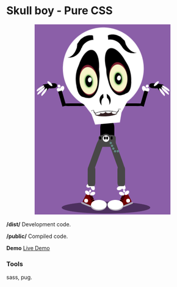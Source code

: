 # Skull boy - Pure CSS

<p align="center" class="bg">
  <a href="https://github.com/madelynarana/codepen/tree/master/007_skullboy"><img src="https://raw.githubusercontent.com/madelynarana/assets/master/codepen/skullboy.png" /></a>
</p>

<b>/dist/</b> Development code.

<b>/public/</b> Compiled code.

<b>Demo</b> <a href="https://madelynarana.github.io/codepen/007_skullboy/public/" target="_blank">Live Demo</a>

### Tools

sass, pug.


